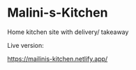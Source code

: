 # Malini-s-Kitchen
Home kitchen site with delivery/ takeaway

Live version:

https://mailinis-kitchen.netlify.app/

